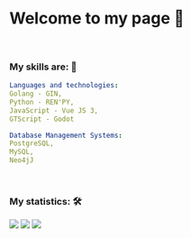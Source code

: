 # Welcome to my page 🤠

<br>

### My skills are: 🧠

```YAML
Languages and technologies:
Golang - GIN,
Python - REN'PY,
JavaScript - Vue JS 3,
GTScript - Godot

Database Management Systems:
PostgreSQL,
MySQL,
Neo4jJ

```

<br>

### My statistics: 🛠

![](http://github-profile-summary-cards.vercel.app/api/cards/profile-details?username=Roupse&theme=github_dark)</div></center>
![](http://github-profile-summary-cards.vercel.app/api/cards/repos-per-language?username=Roupse&theme=github_dark) 
![](http://github-profile-summary-cards.vercel.app/api/cards/stats?username=Roupse&theme=github_dark)


